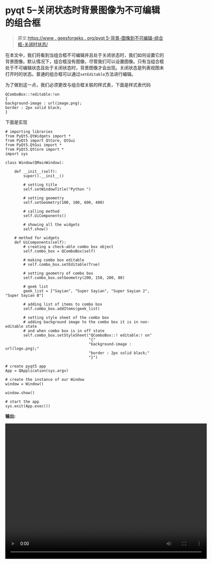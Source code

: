 # pyqt 5–关闭状态时背景图像为不可编辑的组合框

> 原文:[https://www . geesforgeks . org/pyqt 5-背景-图像到不可编辑-组合框-关闭时状态/](https://www.geeksforgeeks.org/pyqt5-background-image-to-non-editable-combobox-when-off-state/)

在本文中，我们将看到当组合框不可编辑并且处于关闭状态时，我们如何设置它的背景图像。默认情况下，组合框没有图像，尽管我们可以设置图像。只有当组合框处于不可编辑状态且处于关闭状态时，背景图像才会出现。关闭状态是列表视图未打开时的状态。普通的组合框可以通过`setEditable`方法进行编辑。

为了做到这一点，我们必须更改与组合框关联的样式表，下面是样式表代码

```
QComboBox::!editable:!on
{
background-image : url(image.png);
border : 2px solid black;
}

```

下面是实现

```
# importing libraries
from PyQt5.QtWidgets import * 
from PyQt5 import QtCore, QtGui
from PyQt5.QtGui import * 
from PyQt5.QtCore import * 
import sys

class Window(QMainWindow):

    def __init__(self):
        super().__init__()

        # setting title
        self.setWindowTitle("Python ")

        # setting geometry
        self.setGeometry(100, 100, 600, 400)

        # calling method
        self.UiComponents()

        # showing all the widgets
        self.show()

    # method for widgets
    def UiComponents(self):
        # creating a check-able combo box object
        self.combo_box = QComboBox(self)

        # making combo box editable
        # self.combo_box.setEditable(True)

        # setting geometry of combo box
        self.combo_box.setGeometry(200, 150, 200, 80)

        # geek list
        geek_list = ["Sayian", "Super Sayian", "Super Sayian 2", "Super Sayian B"]

        # adding list of items to combo box
        self.combo_box.addItems(geek_list)

        # setting style sheet of the combo box
        # adding background image to the combo box it is in non-editable state
        # and when combo box is in off state
        self.combo_box.setStyleSheet("QComboBox::! editable:! on"
                                     "{"
                                     "background-image : url(logo.png);"
                                     "border : 2px solid black;"
                                     "}")

# create pyqt5 app
App = QApplication(sys.argv)

# create the instance of our Window
window = Window()

window.show()

# start the app
sys.exit(App.exec())
```

**输出:**

<video class="wp-video-shortcode" id="video-401625-1" width="640" height="428" preload="metadata" controls=""><source type="video/mp4" src="https://media.geeksforgeeks.org/wp-content/uploads/20200422011618/Python-22-04-2020-01_15_53.mp4?_=1">[https://media.geeksforgeeks.org/wp-content/uploads/20200422011618/Python-22-04-2020-01_15_53.mp4](https://media.geeksforgeeks.org/wp-content/uploads/20200422011618/Python-22-04-2020-01_15_53.mp4)</video>